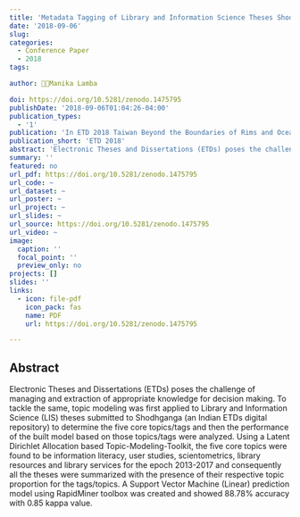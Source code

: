 ```yaml
---
title: 'Metadata Tagging of Library and Information Science Theses Shodhganga (2013-2017)'
date: '2018-09-06'
slug:
categories:
  - Conference Paper
  - 2018
tags:

author: 👩‍🔬Manika Lamba

doi: https://doi.org/10.5281/zenodo.1475795
publishDate: '2018-09-06T01:04:26-04:00'
publication_types:
  - '1'
publication: 'In ETD 2018 Taiwan Beyond the Boundaries of Rims and Oceans Globalizing Knowledge with ETDs'
publication_short: 'ETD 2018'
abstract: 'Electronic Theses and Dissertations (ETDs) poses the challenge of managing and extraction of appropriate knowledge for decision making. To tackle the same, topic modeling was first applied to Library and Information Science (LIS) theses submitted to Shodhganga (an Indian ETDs digital repository) to determine the five core topics/tags and then the performance of the built model based on those topics/tags were analyzed. Using a Latent Dirichlet Allocation based Topic-Modeling-Toolkit, the five core topics were found to be information literacy, user studies, scientometrics, library resources and library services for the epoch 2013-2017 and consequently all the theses were summarized with the presence of their respective topic proportion for the tags/topics. A Support Vector Machine (Linear) prediction model using RapidMiner toolbox was created and showed 88.78% accuracy with 0.85 kappa value.'
summary: ''
featured: no
url_pdf: https://doi.org/10.5281/zenodo.1475795
url_code: ~
url_dataset: ~
url_poster: ~
url_project: ~
url_slides: ~
url_source: https://doi.org/10.5281/zenodo.1475795
url_video: ~
image:
  caption: ''
  focal_point: ''
  preview_only: no
projects: []
slides: ''
links:
  - icon: file-pdf
    icon_pack: fas
    name: PDF
    url: https://doi.org/10.5281/zenodo.1475795

---
```

## Abstract
Electronic Theses and Dissertations (ETDs) poses the challenge of managing and extraction of appropriate knowledge for decision making. To tackle the same, topic modeling was first applied to Library and Information Science (LIS) theses submitted to Shodhganga (an Indian ETDs digital repository) to determine the five core topics/tags and then the performance of the built model based on those topics/tags were analyzed. Using a Latent Dirichlet Allocation based Topic-Modeling-Toolkit, the five core topics were found to be information literacy, user studies, scientometrics, library resources and library services for the epoch 2013-2017 and consequently all the theses were summarized with the presence of their respective topic proportion for the tags/topics. A Support Vector Machine (Linear) prediction model using RapidMiner toolbox was created and showed 88.78% accuracy with 0.85 kappa value.
